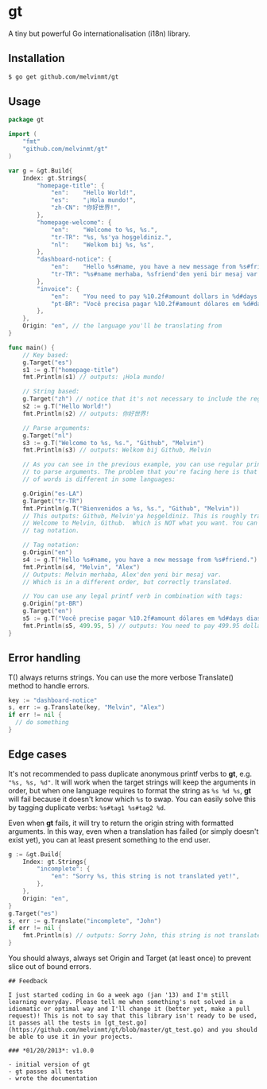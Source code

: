 # gt 

A tiny but powerful Go internationalisation (i18n) library.

## Installation

```sh
$ go get github.com/melvinmt/gt
```

## Usage
```go
package gt

import (
    "fmt"
    "github.com/melvinmt/gt"
)

var g = &gt.Build{
    Index: gt.Strings{
        "homepage-title": {
            "en":    "Hello World!",
            "es":    "¡Hola mundo!",
            "zh-CN": "你好世界!",
        },
        "homepage-welcome": {
            "en":    "Welcome to %s, %s.",
            "tr-TR": "%s, %s'ya hoşgeldiniz.",
            "nl":    "Welkom bij %s, %s",
        },
        "dashboard-notice": {
            "en":    "Hello %s#name, you have a new message from %s#friend.",
            "tr-TR": "%s#name merhaba, %sfriend'den yeni bir mesaj var.",
        },
        "invoice": {
            "en":    "You need to pay %10.2f#amount dollars in %d#days days.",
            "pt-BR": "Você precisa pagar %10.2f#amount dólares em %d#days dias.",
        },
    },
    Origin: "en", // the language you'll be translating from
}

func main() {
    // Key based:
    g.Target("es")
    s1 := g.T("homepage-title")
    fmt.Println(s1) // outputs: ¡Hola mundo!

    // String based:
    g.Target("zh") // notice that it's not necessary to include the region
    s2 := g.T("Hello World!")
    fmt.Println(s2) // outputs: 你好世界!

    // Parse arguments:
    g.Target("nl")
    s3 := g.T("Welcome to %s, %s.", "Github", "Melvin")
    fmt.Println(s3) // outputs: Welkom bij Github, Melvin

    // As you can see in the previous example, you can use regular printf verbs
    // to parse arguments. The problem that you're facing here is that the order
    // of words is different in some languages:

    g.Origin("es-LA")
    g.Target("tr-TR")
    fmt.Println(g.T("Bienvenidos a %s, %s.", "Github", "Melvin"))
    // This outputs: Github, Melvin'ya hoşgeldiniz. This is roughly translated as:
    // Welcome to Melvin, Github.  Which is NOT what you want. You can solve this with
    // tag notation.

    // Tag notation:
    g.Origin("en")
    s4 := g.T("Hello %s#name, you have a new message from %s#friend.")
    fmt.Println(s4, "Melvin", "Alex")
    // Outputs: Melvin merhaba, Alex'den yeni bir mesaj var. 
    // Which is in a different order, but correctly translated.

    // You can use any legal printf verb in combination with tags:
    g.Origin("pt-BR")
    g.Target("en")
    s5 := g.T("Você precise pagar %10.2f#amount dólares em %d#days dias.")
    fmt.Println(s5, 499.95, 5) // outputs: You need to pay 499.95 dollars in 5 days.
}

```

## Error handling

T() always returns strings. You can use the more verbose Translate() method to handle errors.

```go
key := "dashboard-notice"
s, err := g.Translate(key, "Melvin", "Alex")
if err != nil {
  // do something
}
```

## Edge cases

It's not recommended to pass duplicate anonymous printf verbs to **gt**, e.g. `"%s, %s, %d"`. It will work when the target strings will keep the arguments in order, but when one language requires to format the string as `%s %d %s`, **gt** will fail because it doesn't know which `%s` to swap. You can easily solve this by tagging duplicate verbs: `%s#tag1 %s#tag2 %d`.

Even when **gt** fails, it will try to return the origin string with formatted arguments. In this way, even when a translation has failed (or simply doesn't exist yet), you can at least present something to the end user.

```go
g := &gt.Build{
    Index: gt.Strings{
        "incomplete": {
            "en": "Sorry %s, this string is not translated yet!",
        },
    },
    Origin: "en",
}
g.Target("es")
s, err := g.Translate("incomplete", "John")
if err != nil {
    fmt.Println(s) // outputs: Sorry John, this string is not translated yet!
}
```

You should always, always set Origin and Target (at least once) to prevent slice out of bound errors.
```
## Feedback

I just started coding in Go a week ago (jan '13) and I'm still learning everyday. Please tell me when something's not solved in a idiomatic or optimal way and I'll change it (better yet, make a pull request)! This is not to say that this library isn't ready to be used, it passes all the tests in [gt_test.go](https://github.com/melvinmt/gt/blob/master/gt_test.go) and you should be able to use it in your projects.

### *01/20/2013*: v1.0.0

- initial version of gt
- gt passes all tests 
- wrote the documentation

